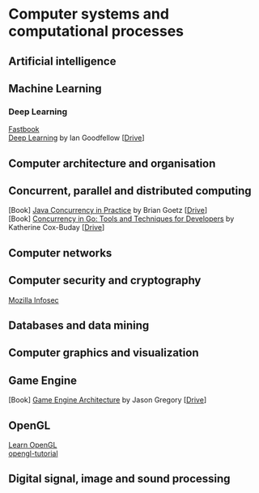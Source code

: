 #	    Computer systems and computational processes



##	Artificial intelligence

## Machine Learning

### Deep Learning

[Fastbook](https://github.com/fastai/fastbook)  
[Deep Learning](https://www.deeplearningbook.org/) by Ian Goodfellow [[Drive](https://drive.google.com/drive/search?q=goodfellow%20deep%20learning)]  


##	Computer architecture and organisation



##	Concurrent, parallel and distributed computing

[Book] [Java Concurrency in Practice](https://www.amazon.com/Java-Concurrency-Practice-Brian-Goetz/dp/0321349601) by Brian Goetz [[Drive](https://drive.google.com/drive/search?q=goetz%20java%20concurrency%20practice)]  
[Book] [Concurrency in Go: Tools and Techniques for Developers](https://www.amazon.com/Concurrency-Go-Tools-Techniques-Developers/dp/1491941197) by Katherine Cox-Buday [[Drive](https://drive.google.com/drive/search?q=cox%20buday%20concurrency%20go)]


##	Computer networks



##	Computer security and cryptography

[Mozilla Infosec](https://infosec.mozilla.org/)


##	Databases and data mining



##	Computer graphics and visualization

## Game Engine

[Book] [Game Engine Architecture](https://www.amazon.com/Engine-Architecture-Third-Jason-Gregory/dp/1138035459) by Jason Gregory [[Drive](https://drive.google.com/drive/search?q=gregory%20Game%20engine%20architecture)]  

## OpenGL

[Learn OpenGL](https://learnopengl.com/)  
[opengl-tutorial](http://www.opengl-tutorial.org/)  

##	Digital signal, image and sound processing

